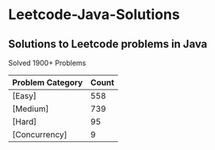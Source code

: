 # Leetcode-Java-Solutions 

## Solutions to Leetcode problems in Java

 Solved 1900+ Problems

Problem Category | Count
--- | --- 
[Easy] | 558
[Medium] | 739
[Hard] | 95
[Concurrency] | 9
